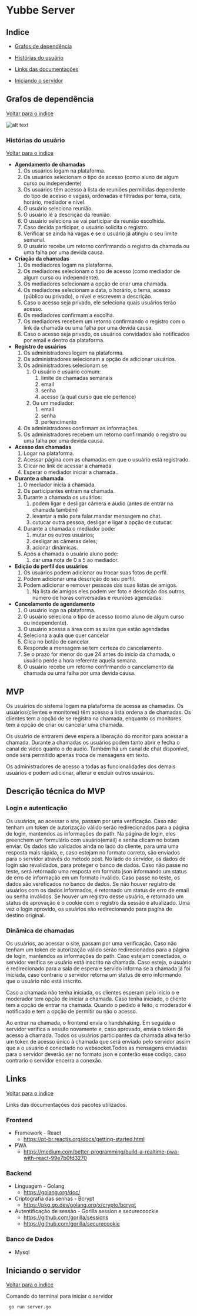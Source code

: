 # Yubbe Server

## Indice

- [Grafos de dependência](#grafos-de-dependência)
- [Histórias do usuário](#hist%C3%B3rias-do-usu%C3%A1rio)
- [Links das documentações](#links)

- [Iniciando o servidor](#iniciando-o-servidor)



## Grafos de dependência

[Voltar para o indice](#indice)

![alt text](https://github.com/GlermS/yubbe-server/blob/master/readme-files/Yubbe%402x.png "Logo Title Text 1")



### Histórias do usuário

[Voltar para o indice](#indice)

- **Agendamento de chamadas**
  1. Os usuários logam na plataforma.
  2. Os usuários selecionam o tipo de acesso (como aluno de algum curso ou independente)
  3. Os usuários têm acesso à lista de reuniões permitidas dependente do tipo de acesso e vagas), ordenadas e filtradas por tema, data, horário, mediador e nível.
  4. O usuário seleciona reunião.
  5. O usuário lê a descrição da reunião.
  6. O usuário seleciona se vai participar da reunião escolhida.
  7. Caso decida participar, o usuário solicita o registro.
  8. Verificar se ainda há vagas e se o usuário já atingiu o seu limite semanal.
  9. O usuário recebe um retorno confirmando o registro da chamada ou uma falha por uma devida causa.
- **Criação da chamadas**
  1. Os mediadores logam na plataforma.
  2. Os mediadores selecionam o tipo de acesso (como mediador de algum curso ou independente).
  3. Os mediadores selecionam a opção de criar uma chamada.
  4. Os mediadores selecionam a data, o horário, o tema, acesso (público ou privado), o nível e escrevem a descrição.
  5. Caso o acesso seja privado, ele seleciona quais usuários terão acesso.
  6. Os mediadores confirmam a escolha.
  7. Os mediadores recebem um retorno confirmando o registro com o link da chamada ou uma falha por uma devida causa.
  8. Caso o acesso seja privado, os usuários convidados são notificados por email e dentro da plataforma.
- **Registro de usuários**
  1. Os administradores logam na plataforma.
  2. Os administradores selecionam a opção de adicionar usuários.
  3. Os administradores selecionam se:
     1. O usuário é usuário comum:
        1. limite de chamadas semanais
        2. email
        3. senha
        4. acesso (a qual curso que ele pertence)
     2. Ou um mediador:
        1. email
        2. senha
        3. pertencimento
  4. Os administradores confirmam as informações.
  5. Os administradores recebem um retorno confirmando o registro ou uma falha por uma devida causa.
- **Acesso das chamadas**
  1. Logar na plataforma.
  2. Acessar página com as chamadas em que o usuário está registrado.
  3. Clicar no link de acessar a chamada 
  4. Esperar o mediador iniciar a chamada..
- **Durante a chamada**
  1. O mediador inicia a chamada.
  2. Os participantes entram na chamada.
  3. Durante a chamada os usuários:
     1. podem ligar e desligar câmera e áudio (antes de entrar na chamada também)
     2. levantar a mão para falar.mandar mensagem no chat.
     3. cutucar outra pessoa; desligar e ligar a opção de cutucar.
  4. Durante a chamada o mediador pode:
     1. mutar os outros usuários;
     2. desligar as câmeras deles;
     3. acionar dinâmicas.
  5. Após a chamada o usuário aluno pode:
     1. dar uma nota de 0 a 5 ao mediador.
- **Edição do perfil dos usuários**
  1. Os usuários podem adicionar ou trocar suas fotos de perfil.
  2. Podem adicionar uma descrição do seu perfil.
  3. Podem adicionar e remover pessoas das suas listas de amigos.
     1. Na lista de amigos eles podem ver foto e descrição dos outros, número de horas conversadas e reuniões agendadas.
- **Cancelamento de agendamento**
  1. O usuário loga na plataforma.
  2. O usuário seleciona o tipo de acesso (como aluno de algum curso ou independente).
  3. O usuário acessa a área com as aulas que estão agendadas
  4. Seleciona a aula que quer cancelar
  5. Clica no botão de cancelar.
  6. Responde a mensagem se tem certeza do cancelamento.
  7. Se o prazo for menor do que 24 antes do início da chamada, o usuário perde a hora referente aquela semana.
  8. O usuário recebe um retorno confirmando o cancelamento da chamada ou uma falha por uma devida causa.

## MVP
Os usuários do sistema logam na plataforma de acessa as chamadas. Os usuários(clientes e monitores) têm acesso a lista ordena a de chamadas. Os clientes tem a opção de se registra na chamada, enquanto os monitores tem a opção de criar ou cancelar uma chamada.

Os usuário de entrarem deve espera a liberação do monitor para acessar a chamada. Durante a chamadas os usuários podem tanto abrir e fecha o canal de video quanto o de audio. Também há um canal de chat disponível, onde será permitido apenas troca de mensagens em texto.

Os administradores de acesso a todas as funcionalidades dos demais usuários e podem adicionar, alterar e excluir outros usuários.

## Descrição técnica do MVP

### Login e autenticação
Os usuários, ao acessar o site, passam por uma verificação. Caso não tenham um token de autorização válido serão redirecionados para a página de login, mantendos as informações do path. Na página de login, eles preenchem um formulário com usuário(email) e senha clicam no botam enviar. Os dados são validados ainda no lado do cliente, para uma uma resposta mais rápida, e, caso estejam no formato correto, são enviados para o servidor através do método post.
No lado do servidor, os dados de login são revalidados, para proteger o banco de dados. Caso não passe no teste, será retornado uma resposta em formato json informando um status de erro de informação em um formato inválido. Caso passe no teste, os dados são vereficados no banco de dados. Se não houver registro de usuários com os dados informados, é retornado um status de erro de email ou senha inválidos. Se houver um registro desse usuário, e retornado um status de aprovação e o cookie com o registro da sessão é atualizado.
Uma vez o login aprovido, os usuários são redirecionando para pagína de destino original.

### Dinâmica de chamadas
Os usuários, ao acessar o site, passam por uma verificação. Caso não tenham um token de autorização válido serão redirecionados para a página de login, mantendos as informações do path. Caso estejam conectados, o servidor verifica se usuário está inscrito na chamada. Caso esteja, o usuário é redirecionado para a sala de espera e servido informa se a chamada já foi iniciada, caso contrario o servidor retorna um status de erro informando que o usuário não está inscrito.

Caso a chamada não tenha iniciada, os clientes esperam pelo inicio o e moderador tem opção de iniciar a chamada. Caso tenha iniciado, o cliente tem a opção de entrar na chamada. Quando o pedido é feito, o moderador é notificado e tem a opção de permitir ou não o acesso.

Ao entrar na chamada, o frontend envia o handshaking. Em seguida o servidor verifica a sessão novamente e, caso aprovado, envia o token de acesso à chamada.
Todos os usuários participantes da chamada ativa terão um token de acesso único à chamada que será enviado pelo servidor assim que a o usuário é conectado no websocket.Todos as mensagens enviadas para o servidor deverão ser no formato json e conterão esse codigo, caso contrario o servidor encerra a conexão.



 ## Links

[Voltar para o indice](#indice)

Links das documentações dos pacotes utilizados.

### Frontend

- Framework -  React
  - https://pt-br.reactjs.org/docs/getting-started.html
- PWA
  - https://medium.com/better-programming/build-a-realtime-pwa-with-react-99e7b0fd3270

### Backend

- Linguagem - Golang
  - https://golang.org/doc/
- Criptografia das senhas - Bcrypt
  - https://pkg.go.dev/golang.org/x/crypto/bcrypt
- Autentificação de sessão - Gorilla session e securecoockie
  - https://github.com/gorilla/sessions
  - https://github.com/gorilla/securecookie



### Banco de Dados

- Mysql



## Iniciando o servidor 

[Voltar para o indice](#indice)

Comando do terminal para iniciar o servidor

```(golang)
 go run server.go
```
